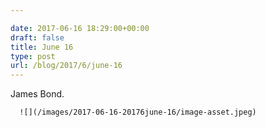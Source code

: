 ```yaml
---

date: 2017-06-16 18:29:00+00:00
draft: false
title: June 16
type: post
url: /blog/2017/6/june-16
---
```


James Bond.


  
      ![](/images/2017-06-16-20176june-16/image-asset.jpeg)

